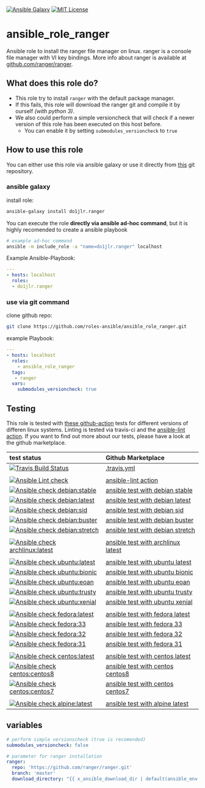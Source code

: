 [![Ansible Galaxy](https://raw.githubusercontent.com/roles-ansible/ansible_role_ranger/master/.github/galaxy.svg?sanitize=true)](https://galaxy.ansible.com/do1jlr/ranger) [![MIT License](https://raw.githubusercontent.com/roles-ansible/ansible_role_ranger/master/.github/license.svg?sanitize=true)](https://github.com/roles-ansible/ansible_role_ranger/blob/master/LICENSE)


 ansible_role_ranger
==============

Ansible role to install the ranger file manager on linux. ranger is a console file manager with VI key bindings. More info about ranger is available at [github.com/ranger/ranger](https://github.com/ranger/ranger.git).


 What does this role do?
-------------
+ This role try to install ``ranger`` with the default package manager.
+ If this fails, this role will download the ranger git and compile it by ourself *(with python 3)*.
+ We also could perform a simple versioncheck that will check if a newer version of this role has been executed on this host before.
  - You can enable it by setting ``submodules_versioncheck`` to ``true``

 How to use this role
-------------
You can either use this role via ansible galaxy or use it directly from [this](https://github.com/roles-ansible/ansible_role_ranger.git) git repository.

### ansible galaxy

install role:
```bash
ansible-galaxy install do1jlr.ranger
```

You can execute the role **directly via ansible ad-hoc command**, but it is highly recomended to create a ansible playbook
```bash
# example ad-hoc command
ansible -m include_role -a "name=do1jlr.ranger" localhost
```

Example Ansible-Playbook:
```yml
---
- hosts: localhost
  roles:
  - do1jlr.ranger
```


### use via git command

clone github repo:
```bash
git clone https://github.com/roles-ansible/ansible_role_ranger.git
```

example Playbook:
```yaml
---
- hosts: localhost
  roles:
    - ansible_role_ranger
  tags:
   - ranger
  vars:
    submodules_versioncheck: true
```

## Testing
This role is tested with [these github-action](https://github.com/search?q=topic%3Acheck-ansible+topic%3Agithub-actions+org%3Aroles-ansible&type=Repositories) tests for different versions of differen linux systems. Linting is tested via travis-ci and the  [ansible-lint action](https://github.com/marketplace/actions/ansible-lint).
If you want to find out more about our tests, please have a look at the github marketplace.

| test status | Github Marketplace |
| :---------  | :----------------  |
| [![Travis Build Status](https://travis-ci.com/roles-ansible/ansible_role_ranger.svg?branch=master)](https://travis-ci.com/roles-ansible/ansible_role_ranger) | [.travis.yml](https://github.com/roles-ansible/ansible_role_ranger/blob/master/.travis.yml) |
|||
| [![Ansible Lint check](https://github.com/roles-ansible/ansible_role_ranger/workflows/Ansible%20Lint%20check/badge.svg)](https://github.com/roles-ansible/ansible_role_ranger/actions?query=workflow%3A%22Ansible+Lint+check%22) | [ansible-lint action](https://github.com/marketplace/actions/ansible-lint)
| [![Ansible check debian:stable](https://github.com/roles-ansible/ansible_role_ranger/workflows/Ansible%20check%20debian:stable/badge.svg)](https://github.com/roles-ansible/ansible_role_ranger/actions?query=workflow%3A%22Ansible+check+debian%3Astable%22) | [ansible test with debian stable](https://github.com/marketplace/actions/check-ansible-debian-stable) |
| [![Ansible check debian:latest](https://github.com/roles-ansible/ansible_role_ranger/workflows/Ansible%20check%20debian:latest/badge.svg)](https://github.com/roles-ansible/ansible_role_ranger/actions?query=workflow%3A%22Ansible+check+debian%3Alatest%22) | [ansible test with debian latest](https://github.com/marketplace/actions/check-ansible-debian-latest) |
| [![Ansible check debian:sid](https://github.com/roles-ansible/ansible_role_ranger/workflows/Ansible%20check%20debian:sid/badge.svg)](https://github.com/roles-ansible/ansible_role_ranger/actions?query=workflow%3A%22Ansible+check+debian%3Asid%22) | [ansible test with debian sid](https://github.com/marketplace/actions/check-ansible-debian-sid) |
| [![Ansible check debian:buster](https://github.com/roles-ansible/ansible_role_ranger/workflows/Ansible%20check%20debian:buster/badge.svg)](https://github.com/roles-ansible/ansible_role_ranger/actions?query=workflow%3A%22Ansible+check+debian%3Abuster%22) | [ansible test with debian buster](https://github.com/marketplace/actions/check-ansible-debian-buster) |
| [![Ansible check debian:stretch](https://github.com/roles-ansible/ansible_role_ranger/workflows/Ansible%20check%20debian:stretch/badge.svg)](https://github.com/roles-ansible/ansible_role_ranger/actions?query=workflow%3A%22Ansible+check+debian%3Astretch%22) | [ansible test with debian stretch](https://github.com/marketplace/actions/check-ansible-debian-stretch) |
| | |
| [![Ansible check archlinux:latest](https://github.com/roles-ansible/ansible_role_ranger/workflows/Ansible%20check%20archlinux:latest/badge.svg)](https://github.com/roles-ansible/ansible_role_ranger/actions?query=workflow%3A%22Ansible+check+archlinux%3Alatest%22) | [ansible test with archlinux latest](https://github.com/marketplace/actions/check-ansible-archlinux-latest) |
| | |
| [![Ansible check ubuntu:latest](https://github.com/roles-ansible/ansible_role_ranger/workflows/Ansible%20check%20ubuntu:latest/badge.svg)](https://github.com/roles-ansible/ansible_role_ranger/actions?query=workflow%3A%22Ansible+check+ubuntu%3Alatest%22) | [ansible test with ubuntu latest](https://github.com/marketplace/actions/check-ansible-ubuntu-latest) |
| [![Ansible check ubuntu:bionic](https://github.com/roles-ansible/ansible_role_ranger/workflows/Ansible%20check%20ubuntu:bionic/badge.svg)](https://github.com/roles-ansible/ansible_role_ranger/actions?query=workflow%3A%22Ansible+check+ubuntu%3Abionic%22) | [ansible test with ubuntu bionic](https://github.com/marketplace/actions/check-ansible-ubuntu-bionic) |
| [![Ansible check ubuntu:eoan](https://github.com/roles-ansible/ansible_role_ranger/workflows/Ansible%20check%20ubuntu:eoan/badge.svg)](https://github.com/roles-ansible/ansible_role_ranger/actions?query=workflow%3A%22Ansible+check+ubuntu%3Aeoan%22) | [ansible test with ubuntu eoan](https://github.com/marketplace/actions/check-ansible-ubuntu-eoan) |
| [![Ansible check ubuntu:trusty](https://github.com/roles-ansible/ansible_role_ranger/workflows/Ansible%20check%20ubuntu:trusty/badge.svg)](https://github.com/roles-ansible/ansible_role_ranger/actions?query=workflow%3A%22Ansible+check+ubuntu%3Atrusty%22) | [ansible test with ubuntu trusty](https://github.com/marketplace/actions/check-ansible-ubuntu-trusty) |
| [![Ansible check ubuntu:xenial](https://github.com/roles-ansible/ansible_role_ranger/workflows/Ansible%20check%20ubuntu:xenial/badge.svg)](https://github.com/roles-ansible/ansible_role_ranger/actions?query=workflow%3A%22Ansible+check+ubuntu%3Axenial%22) | [ansible test with ubuntu xenial](https://github.com/marketplace/actions/check-ansible-ubuntu-xenial) |
| | |
| [![Ansible check fedora:latest](https://github.com/roles-ansible/ansible_role_ranger/workflows/Ansible%20check%20fedora:latest/badge.svg)](https://github.com/roles-ansible/ansible_role_ranger/actions?query=workflow%3A%22Ansible+check+fedora%3Alatest%22) | [ansible test with fedora latest](https://github.com/marketplace/actions/check-ansible-fedora-latest) |
| [![Ansible check fedora:33](https://github.com/roles-ansible/ansible_role_ranger/workflows/Ansible%20check%20fedora:33/badge.svg)](https://github.com/roles-ansible/ansible_role_ranger/actions?query=workflow%3A%22Ansible+check+fedora%3A33%22) | [ansible test with fedora 33](https://github.com/marketplace/actions/check-ansible-fedora-33) |
| [![Ansible check fedora:32](https://github.com/roles-ansible/ansible_role_ranger/workflows/Ansible%20check%20fedora:32/badge.svg)](https://github.com/roles-ansible/ansible_role_ranger/actions?query=workflow%3A%22Ansible+check+fedora%3A32%22) | [ansible test with fedora 32](https://github.com/marketplace/actions/check-ansible-fedora-32) |
| [![Ansible check fedora:31](https://github.com/roles-ansible/ansible_role_ranger/workflows/Ansible%20check%20fedora:31/badge.svg)](https://github.com/roles-ansible/ansible_role_ranger/actions?query=workflow%3A%22Ansible+check+fedora%3A31%22) | [ansible test with fedora 31](https://github.com/marketplace/actions/check-ansible-fedora-31) |
| | |
| [![Ansible check centos:latest](https://github.com/roles-ansible/ansible_role_ranger/workflows/Ansible%20check%20centos:latest/badge.svg)](https://github.com/roles-ansible/ansible_role_ranger/actions?query=workflow%3A%22Ansible+check+centos%3Alatest%22) | [ansible test with centos latest](https://github.com/marketplace/actions/check-ansible-centos-latest) |
| [![Ansible check centos:centos8](https://github.com/roles-ansible/ansible_role_ranger/workflows/Ansible%20check%20centos:centos8/badge.svg)](https://github.com/roles-ansible/ansible_role_ranger/actions?query=workflow%3A%22Ansible+check+centos%3Acentos8%22) | [ansible test with centos centos8](https://github.com/marketplace/actions/check-ansible-centos-centos8) |
| [![Ansible check centos:centos7](https://github.com/roles-ansible/ansible_role_ranger/workflows/Ansible%20check%20centos:centos7/badge.svg)](https://github.com/roles-ansible/ansible_role_ranger/actions?query=workflow%3A%22Ansible+check+centos%3Acentos7%22) | [ansible test with centos centos7](https://github.com/marketplace/actions/check-ansible-centos-centos7) |
| | |
| [![Ansible check alpine:latest](https://github.com/roles-ansible/ansible_role_ranger/workflows/Ansible%20check%20alpine:latest/badge.svg)](https://github.com/roles-ansible/ansible_role_ranger/actions?query=workflow%3A%22Ansible+check+alpine%3Alatest%22) | [ansible test with alpine latest](https://github.com/marketplace/actions/check-ansible-alpine-latest) |


 variables
-------
```yaml
# perform simple versionscheck (true is recomended)
submodules_versioncheck: false

# parameter for ranger installation
ranger:
  repo: 'https://github.com/ranger/ranger.git'
  branch: 'master'
  download_directory: "{{ x_ansible_download_dir | default(ansible_env.HOME + '/.ansible/tmp/downloads/ranger') }}"
```
